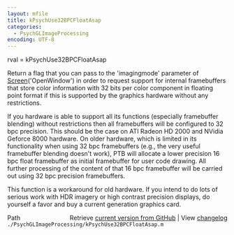 ```yaml
---
layout: mfile
title: kPsychUse32BPCFloatAsap
categories:
  - PsychGLImageProcessing
encoding: UTF-8
---
```


rval = kPsychUse32BPCFloatAsap

Return a flag that you can pass to the 'imagingmode' parameter of
[Screen](/docs/Screen)\('OpenWindow'\) in order to request support for internal
framebuffers that store color information with 32 bits per color
component in floating point format if this is supported by the graphics
hardware without any restrictions.

If you hardware is able to support all its functions \(especially
framebuffer blending\) without restrictions then all framebuffers will be
configured to 32 bpc precision. This should be the case on ATI Radeon HD
2000 and NVidia Geforce 8000 hardware. On older hardware, which is limited
in its functionality when using 32 bpc framebuffers \(e.g., the very
useful framebuffer blending doesn't work\), PTB will allocate a lower
precision 16 bpc float framebuffer as initial framebuffer for user code
drawing. All further processing of the content of that 16 bpc framebuffer
will be carried out using 32 bpc precision framebuffers.

This function is a workaround for old hardware. If you intend to do lots
of serious work with HDR imagery or high contrast precision displays, do
yourself a favor and buy a current generation graphics card.



<div class="code_header" style="text-align:right;">
  <span style="float:left;">Path&nbsp;&nbsp;</span> <span class="counter">Retrieve <a href=
  "https://raw.github.com/Psychtoolbox-3/Psychtoolbox-3/beta/./PsychGLImageProcessing/kPsychUse32BPCFloatAsap.m">current version from GitHub</a> | View <a href=
  "https://github.com/Psychtoolbox-3/Psychtoolbox-3/commits/beta/./PsychGLImageProcessing/kPsychUse32BPCFloatAsap.m">changelog</a></span>
</div>
<div class="code">
  <code>./PsychGLImageProcessing/kPsychUse32BPCFloatAsap.m</code>
</div>
